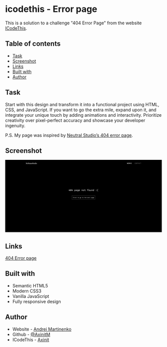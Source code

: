 # icodethis - Error page

This is a solution to a challenge "404 Error Page" from the website [ICodeThis](https://icodethis.com/modes/design-to-code/42/submissions).

## Table of contents
- [Task](#task)
- [Screenshot](#screenshot)
- [Links](#links)
- [Built with](#built-with)
- [Author](#author)

## Task

Start with this design and transform it into a functional project using HTML, CSS, and JavaScript.
If you want to go the extra mile, expand upon it, and integrate your unique touch by adding animations and interactivity.
Prioritize creativity over pixel-perfect accuracy and showcase your developer ingenuity.

P.S. My page was inspired by [Neutral Studio’s 404 error page](https://neutral-studio.com/404).


## Screenshot

![](screenshot.png)

## Links

[404 Error page](https://axinitm.github.io/iCodeThis-404-Error-page/)

## Built with

- Semantic HTML5
- Modern CSS3
- Vanilla JavaScript
- Fully responsive design

## Author

- Website - [Andrei Martinenko](https://www.frontender.biz)
- Github - [@AxinitM](https://github.com/AxinitM)
- ICodeThis - [Axinit](https://icodethis.com/Axinit)
